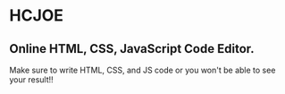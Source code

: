 # HCJOE

## Online HTML, CSS, JavaScript Code Editor.

Make sure to write HTML, CSS, and JS code or you won't be able to see your result!!
